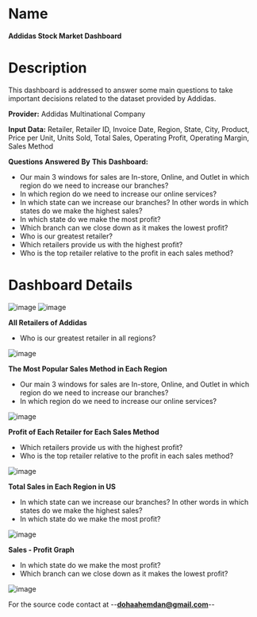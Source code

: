 Name
=======
**Addidas Stock Market Dashboard**

Description
=======
This dashboard is addressed to answer some main questions to take important decisions related to the dataset provided by Addidas.  

**Provider:** Addidas Multinational Company  

**Input** **Data:** Retailer, Retailer ID, Invoice Date, Region, State, City, Product, Price per Unit, Units Sold, Total Sales, Operating Profit, Operating Margin, Sales Method  

**Questions** **Answered** **By** **This** **Dashboard:**  
 * Our main 3 windows for sales are In-store, Online, and Outlet in which region do we need to increase our branches?  
 * In which region do we need to increase our online services?  
 * In which state can we increase our branches? In other words in which states do we make the highest sales?  
 * In which state do we make the most profit?  
 * Which branch can we close down as it makes the lowest profit?  
 * Who is our greatest retailer?  
 * Which retailers provide us with the highest profit?  
 * Who is the top retailer relative to the profit in each sales method?  


Dashboard Details
=======
![image](https://github.com/17-doha/Addidas-Stock-Market-Dashboard/assets/65771031/f9180526-d9ea-44ae-bdd0-ec04368bfb69)
![image](https://github.com/17-doha/Addidas-Stock-Market-Dashboard/assets/65771031/51dd0fd1-58b9-4300-b395-f14a2f27c2f8)  


**All Retailers of Addidas**  
 * Who is our greatest retailer in all regions?  

![image](https://github.com/17-doha/Addidas-Stock-Market-Dashboard/assets/65771031/3a23caca-6b6f-4e25-b23a-ee7e097d5aaa) 


**The Most Popular Sales Method in Each Region** 
 * Our main 3 windows for sales are In-store, Online, and Outlet in which region do we need to increase our branches?  
 * In which region do we need to increase our online services?  

![image](https://github.com/17-doha/Addidas-Stock-Market-Dashboard/assets/65771031/ccde8a0c-d189-4c6a-8c48-307e81bdc5e4)  


**Profit of Each Retailer for Each Sales Method**  
  * Which retailers provide us with the highest profit?  
  * Who is the top retailer relative to the profit in each sales method?
     
![image](https://github.com/17-doha/Addidas-Stock-Market-Dashboard/assets/65771031/b63a7151-2fba-4398-95c6-06701f486f84)

**Total Sales in Each Region in US** 
  * In which state can we increase our branches? In other words in which states do we make the highest sales?  
  * In which state do we make the most profit?
    
![image](https://github.com/17-doha/Addidas-Stock-Market-Dashboard/assets/65771031/1bfbffd1-9a28-4131-8bab-f937f1f57a89)


**Sales - Profit Graph** 
  * In which state do we make the most profit?
  * Which branch can we close down as it makes the lowest profit?

![image](https://github.com/17-doha/Addidas-Stock-Market-Dashboard/assets/65771031/a48d681e-2692-4b14-a1aa-7a22c298a8b0)

For the source code contact at --**dohaahemdan@gmail.com**--

